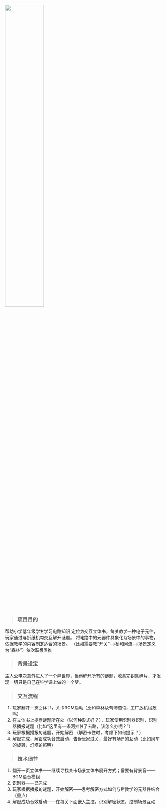 <img src="https://cdn.jsdelivr.net/gh/zimaStrawer/doubleQ_Image/Elegami.png" width="50%">  

> ### 项目目的  

帮助小学低年级学生学习电路知识
定位为交互立体书，每关教学一种电子元件，玩家通过与折纸机构交互解开谜题。
将电路中的元器件具象化为场景中的事物，依据教学的内容制定适合的场景。
（比如需要教“开关”—>桥和河流—>场景定义为“森林”）依次联想类推

> ### 背景设定  

主人公电次意外进入了一个异世界，当他解开所有的谜题，收集完钥匙碎片，才发现一切只是自己在科学课上做的一个梦。  

> ### 交互流程    

1. 玩家翻开一页立体书，关卡BGM启动（比如森林放莺啼燕语，工厂放机械轰鸣）
2. 在立体书上提示谜题所在处（以何种形式好？），玩家使用识别器识别，识别器播报谜题（比如“这里有一条河挡住了去路，该怎么办呢？”）
3. 玩家根据播报的谜题，开始解密
（解密卡住时，考虑下如何提示？）
4. 解密完成，解密成功音效启动，告诉玩家过关，最好有场景的互动（比如风车的旋转，灯塔的照明）  

> ### 技术细节  

1. 翻开一页立体书——继续寻找关卡场景立体书展开方式；需要有背景音——BGM语音模组
2. 识别器——已完成
3. 玩家根据播报的谜题，开始解密——思考解密方式如何与所教学的元器件结合（重点）
4. 解密成功音效启动——在每关下面嵌入主控，识别解密状态，控制场景互动  
